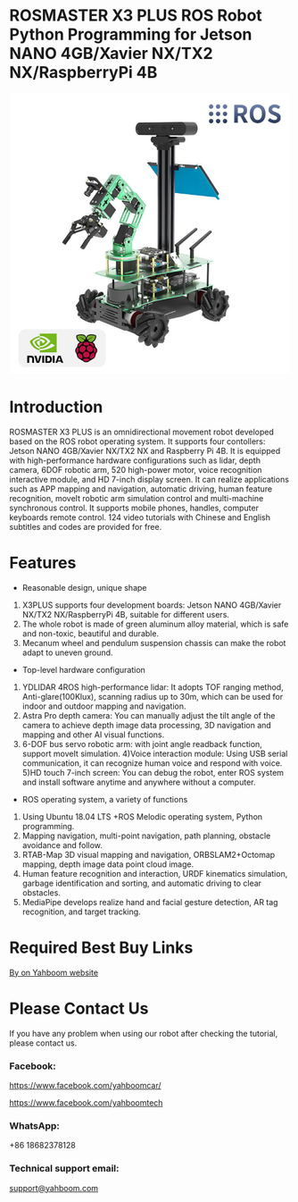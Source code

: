 # ROSMASTER X3 PLUS ROS Robot Python Programming for Jetson NANO 4GB/Xavier NX/TX2 NX/RaspberryPi 4B
![](https://github.com/YahboomTechnology/ROSMASTERX3-PLUS/blob/main/Yahboom_ROSMASTERX3_PLUS.jpg)
# Introduction
ROSMASTER X3 PLUS is an omnidirectional movement robot developed based on the ROS robot operating system. It supports four contollers: Jetson NANO 4GB/Xavier NX/TX2 NX and Raspberry Pi 4B. It is equipped with high-performance hardware configurations such as lidar, depth camera, 6DOF robotic arm, 520 high-power motor, voice recognition interactive module, and HD 7-inch display screen. It can realize applications such as APP mapping and navigation, automatic driving, human feature recognition, moveIt robotic arm simulation control and multi-machine synchronous control. It supports mobile phones, handles, computer keyboards remote control. 124 video tutorials with Chinese and English subtitles and codes are provided for free.
# Features
* Reasonable design, unique shape
1) X3PLUS supports four development boards: Jetson NANO 4GB/Xavier NX/TX2 NX/RaspberryPi 4B, suitable for different users.
2) The whole robot is made of green aluminum alloy material, which is safe and non-toxic, beautiful and durable.
3) Mecanum wheel and pendulum suspension chassis can make the robot adapt to uneven ground.

* Top-level hardware configuration
1) YDLIDAR 4ROS high-performance lidar: It adopts TOF ranging method, Anti-glare(100Klux), scanning radius up to 30m, which can be used for indoor and outdoor mapping and navigation.
2) Astra Pro depth camera: You can manually adjust the tilt angle of the camera to achieve depth image data processing, 3D navigation and mapping and other AI visual functions.
3) 6-DOF bus servo robotic arm: with joint angle readback function, support moveIt simulation.
4)Voice interaction module: Using USB serial communication, it can recognize human voice and respond with voice.
5)HD touch 7-inch screen: You can debug the robot, enter ROS system and install software anytime and anywhere without a computer.

* ROS operating system, a variety of functions
1) Using Ubuntu 18.04 LTS +ROS Melodic operating system, Python programming.
2) Mapping navigation, multi-point navigation, path planning, obstacle avoidance and follow.
3) RTAB-Map 3D visual mapping and navigation, ORBSLAM2+Octomap mapping, depth image data point cloud image.
4) Human feature recognition and interaction, URDF kinematics simulation, garbage identification and sorting, and automatic driving to clear obstacles.
5) MediaPipe develops realize hand and facial gesture detection, AR tag recognition, and target tracking.

# Required Best Buy Links
[By on Yahboom website](https://category.yahboom.net/products/rosmaster-x3-plus)

# Please Contact Us
If you have any problem when using our robot after checking the tutorial, please contact us.

### Facebook: 
https://www.facebook.com/yahboomcar/ 
  
https://www.facebook.com/yahboomtech
### WhatsApp:
+86 18682378128

### Technical support email: 
support@yahboom.com

